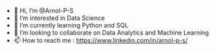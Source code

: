- 👋 Hi, I’m @Arnol-P-S
- 👀 I’m interested in Data Science
- 🌱 I’m currently learning Python and SQL
- 💞️ I’m looking to collaborate on Data Analytics and Machine Learning
- 📫 How to reach me : https://www.linkedin.com/in/arnol-p-s/

<!---
Arnol-P-S/Arnol-P-S is a ✨ special ✨ repository because its `README.md` (this file) appears on your GitHub profile.
You can click the Preview link to take a look at your changes.
--->
